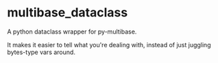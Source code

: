 # multibase_dataclass
A python dataclass wrapper for py-multibase.

It makes it easier to tell what you're dealing with, instead of just juggling bytes-type vars around.

